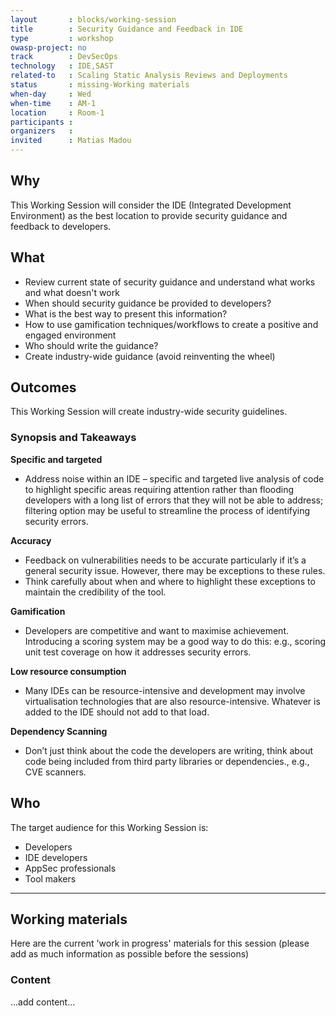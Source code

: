 ```yaml
---
layout       : blocks/working-session
title        : Security Guidance and Feedback in IDE
type         : workshop
owasp-project: no
track        : DevSecOps
technology   : IDE,SAST
related-to   : Scaling Static Analysis Reviews and Deployments
status       : missing-Working materials
when-day     : Wed
when-time    : AM-1
location     : Room-1
participants :
organizers   :
invited      : Matias Madou
---
```


## Why

This Working Session will consider the IDE (Integrated Development Environment) as the best location to provide security guidance and feedback to developers.

## What

 - Review current state of security guidance and understand what works and what doesn't work
 - When should security guidance be provided to developers?
 - What is the best way to present this information?
 - How to use gamification techniques/workflows to create a positive and engaged environment
 - Who should write the guidance?
 - Create industry-wide guidance (avoid reinventing the wheel)
 
## Outcomes

This Working Session will create industry-wide security guidelines.

### Synopsis and Takeaways

**Specific and targeted** 
- Address noise within an IDE – specific and targeted live analysis of code to highlight specific areas requiring attention rather than flooding developers with a long list of errors that they will not be able to address; filtering option may be useful to streamline the process of identifying security errors.

**Accuracy** 
- Feedback on vulnerabilities needs to be accurate particularly if it’s a general security issue. However, there may be exceptions to these rules.
- Think carefully about when and where to highlight these exceptions to maintain the credibility of the tool.

**Gamification**
- Developers are competitive and want to maximise achievement. Introducing a scoring system may be a good way to do this: e.g., scoring unit test coverage on how it addresses security errors. 

**Low resource consumption**
- Many IDEs can be resource-intensive and development may involve virtualisation technologies that are also resource-intensive. Whatever is added to the IDE should not add to that load.

**Dependency Scanning**
- Don’t just think about the code the developers are writing, think about code being included from third party libraries or dependencies., e.g., CVE scanners.


## Who

The target audience for this Working Session is:

 - Developers
 - IDE developers
 - AppSec professionals
 - Tool makers
 
 --- 

## Working materials

Here are the current 'work in progress' materials for this session (please add as much information as possible before the sessions)

### Content

...add content...
